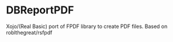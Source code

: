 DBReportPDF
===========

Xojo/(Real Basic) port of FPDF library to create PDF files. Based on roblthegreat/rsfpdf

